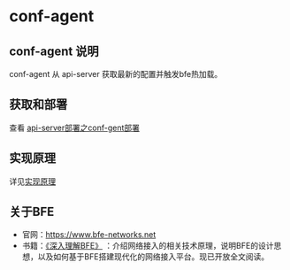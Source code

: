 # conf-agent 

## conf-agent 说明
conf-agent 从 api-server 获取最新的配置并触发bfe热加载。

## 获取和部署
查看 [api-server部署之conf-gent部署](https://github.com/bfenetworks/api-server/blob/develop/docs/zh_cn/deploy.md#confagent%E9%83%A8%E7%BD%B2)

## 实现原理
详见[实现原理](./implementation.md)


## 关于BFE
- 官网：https://www.bfe-networks.net
- 书籍：[《深入理解BFE》](https://github.com/baidu/bfe-book) ：介绍网络接入的相关技术原理，说明BFE的设计思想，以及如何基于BFE搭建现代化的网络接入平台。现已开放全文阅读。
